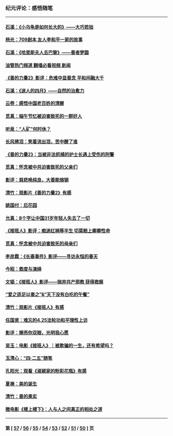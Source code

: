 ### 纪元评论：感悟随笔
---
#### [石溪：《小乌龟是如何长大的》——大巧若拙](../../pages/nsc1035/n14037479.md?07220330) 
#### [杨光：709剧本 友人李和平一家的故事](../../pages/nsc1035/n14032047.md?07220330) 
#### [石溪：《哈里斯夫人去巴黎》——善者梦圆](../../pages/nsc1035/n14031778.md?07220330) 
#### [油管热门频道 翻墙必看视频 新闻](ok?07220330)
#### [《善的力量2》影评：危难中显善念 平和间融大千](../../pages/nsc1035/n14028390.md?07220330) 
#### [石溪：《迷人的四月》——自然的治愈力](../../pages/nsc1035/n14027049.md?07220330) 
#### [云卷：感悟中国老百姓的清醒](../../pages/nsc1035/n14025152.md?07220330) 
#### [觅真：端午节忆被迫害致死的一群好人](../../pages/nsc1035/n14020985.md?07220330) 
#### [听泉：“人矿”何时休？](../../pages/nsc1035/n14016609.md?07220330) 
#### [长风拂泪：笑着流出泪，苦中醒了谁](../../pages/nsc1035/n14016469.md?07220330) 
#### [《善的力量2》：当被非法抓捕的护士长遇上受伤的刑警](../../pages/nsc1035/n14015561.md?07220330) 
#### [觅真：怀念被中共迫害致死的父亲们](../../pages/nsc1035/n14014258.md?07220330) 
#### [影评：慈悲唤纯良，大善能熔钢](../../pages/nsc1035/n14010867.md?07220330) 
#### [清竹：观影片《善的力量2》有感](../../pages/nsc1035/n14010015.md?07220330) 
#### [姚国付：后花园](../../pages/nsc1035/n14005301.md?07220330) 
#### [允真：8个字让中国31岁年轻人失去了一切](../../pages/nsc1035/n13999093.md?07220330) 
#### [《接班人》影评：痴迷红祸等半生 切莫赔上卿卿性命](../../pages/nsc1035/n13998676.md?07220330) 
#### [觅真：怀念被中共迫害致死的母亲们](../../pages/nsc1035/n13997271.md?07220330) 
#### [李彦霖：《长春事件》影评——寻访永恒的春天](../../pages/nsc1035/n13995112.md?07220330) 
#### [今昭：救度与演绎](../../pages/nsc1035/n13992670.md?07220330) 
#### [文韬：《接班人》影评——抛弃共产邪教 获得救赎](../../pages/nsc1035/n13990160.md?07220330) 
#### [“爱之适足以害之”&“天下没有白吃的午餐”](../../pages/nsc1035/n13988391.md?07220330) 
#### [清竹：观影片《接班人》有感](../../pages/nsc1035/n13983561.md?07220330) 
#### [任国贤：难忘的4.25法轮功和平理性上访](../../pages/nsc1035/n13983482.md?07220330) 
#### [影评：擦亮你双眼，光明我心愿](../../pages/nsc1035/n13982333.md?07220330) 
#### [吴玉：电影《接班人》｜被欺骗的一生，还有希望吗？](../../pages/nsc1035/n13981972.md?07220330) 
#### [玉清心：“四·二五”随笔](../../pages/nsc1035/n13978628.md?07220330) 
#### [孔阳光：观看《淑颍家的粉彩花瓶》有感](../../pages/nsc1035/n13967929.md?07220330) 
#### [夏祷：美的诞生](../../pages/nsc1035/n13962321.md?07220330) 
#### [清竹：善的果实](../../pages/nsc1035/n13963980.md?07220330) 
#### [微电影《楼上楼下》：人与人之间真正的相处之道](../../pages/nsc1035/n13944319.md?07220330) 

---
#### 第 [ [57](./57.md?07220330) / [56](./56.md?07220330) / [55](./55.md?07220330) / [54](./54.md?07220330) / [53](./53.md?07220330) / [52](./52.md?07220330) / [51](./51.md?07220330) / [50](./50.md?07220330) ] 页
